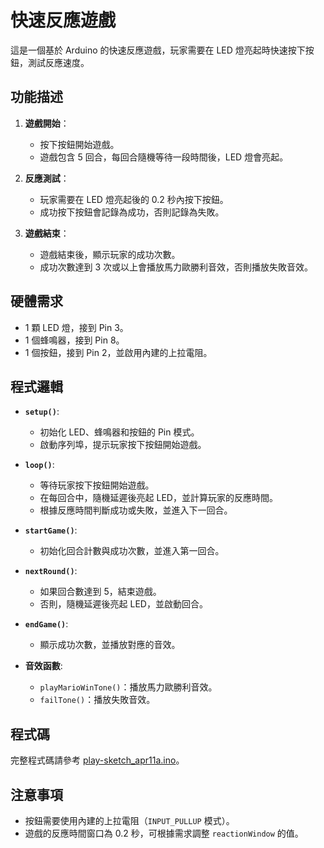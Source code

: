 # 快速反應遊戲

這是一個基於 Arduino 的快速反應遊戲，玩家需要在 LED 燈亮起時快速按下按鈕，測試反應速度。

## 功能描述

1. **遊戲開始**：
   - 按下按鈕開始遊戲。
   - 遊戲包含 5 回合，每回合隨機等待一段時間後，LED 燈會亮起。

2. **反應測試**：
   - 玩家需要在 LED 燈亮起後的 0.2 秒內按下按鈕。
   - 成功按下按鈕會記錄為成功，否則記錄為失敗。

3. **遊戲結束**：
   - 遊戲結束後，顯示玩家的成功次數。
   - 成功次數達到 3 次或以上會播放馬力歐勝利音效，否則播放失敗音效。

## 硬體需求

- 1 顆 LED 燈，接到 Pin 3。
- 1 個蜂鳴器，接到 Pin 8。
- 1 個按鈕，接到 Pin 2，並啟用內建的上拉電阻。

## 程式邏輯

- **`setup()`**:
  - 初始化 LED、蜂鳴器和按鈕的 Pin 模式。
  - 啟動序列埠，提示玩家按下按鈕開始遊戲。

- **`loop()`**:
  - 等待玩家按下按鈕開始遊戲。
  - 在每回合中，隨機延遲後亮起 LED，並計算玩家的反應時間。
  - 根據反應時間判斷成功或失敗，並進入下一回合。

- **`startGame()`**:
  - 初始化回合計數與成功次數，並進入第一回合。

- **`nextRound()`**:
  - 如果回合數達到 5，結束遊戲。
  - 否則，隨機延遲後亮起 LED，並啟動回合。

- **`endGame()`**:
  - 顯示成功次數，並播放對應的音效。

- **音效函數**:
  - `playMarioWinTone()`：播放馬力歐勝利音效。
  - `failTone()`：播放失敗音效。

## 程式碼

完整程式碼請參考 [play-sketch_apr11a.ino](play-sketch_apr11a.ino)。

## 注意事項

- 按鈕需要使用內建的上拉電阻（`INPUT_PULLUP` 模式）。
- 遊戲的反應時間窗口為 0.2 秒，可根據需求調整 `reactionWindow` 的值。